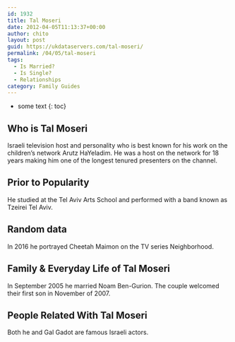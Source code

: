 ```yaml
---
id: 1932
title: Tal Moseri
date: 2012-04-05T11:13:37+00:00
author: chito
layout: post
guid: https://ukdataservers.com/tal-moseri/
permalink: /04/05/tal-moseri
tags:
  - Is Married?
  - Is Single?
  - Relationships
category: Family Guides
---
```


* some text
{: toc}
          
          
## Who is  Tal Moseri
                  
                  
                  
Israeli television host and personality who is best known for his work on the children&#8217;s network Arutz HaYeladim. He was a host on the network for 18 years making him one of the longest tenured presenters on the channel. 
                  
                
                
                
## Prior to Popularity 
                  
                  
                  
He studied at the Tel Aviv Arts School and performed with a band known as Tzeirei Tel Aviv. 
                  
                
                
                
## Random data 
                  
                  
                  
In 2016 he portrayed Cheetah Maimon on the TV series Neighborhood. 
                  
                
                
                
## Family & Everyday Life of Tal Moseri
                  
                  
                  
In September 2005 he married Noam Ben-Gurion. The couple welcomed their first son in November of 2007. 
                  
                
                
                
## People Related With  Tal Moseri
                  
                  
                  
Both he and Gal Gadot are famous Israeli actors. 
                  
                
              
            
          
          
          
    
    
  
